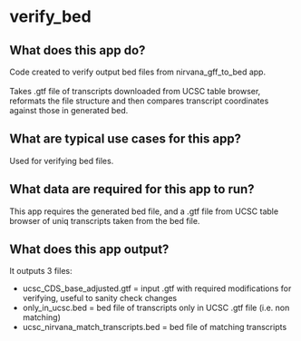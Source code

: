 # verify_bed

## What does this app do?
Code created to verify output bed files from nirvana_gff_to_bed app.</br></br>
Takes .gtf file of transcripts downloaded from UCSC table browser, reformats the file structure and then compares transcript coordinates against those in generated bed.

## What are typical use cases for this app?
Used for verifying bed files.

## What data are required for this app to run?
This app requires the generated bed file, and a .gtf file from UCSC table browser of uniq transcripts taken from the bed file.

## What does this app output?
It outputs 3 files:</br>
- ucsc_CDS_base_adjusted.gtf = input .gtf with required modifications for verifying, useful to sanity check changes
- only_in_ucsc.bed = bed file of transcripts only in UCSC .gtf file (i.e. non matching)
- ucsc_nirvana_match_transcripts.bed = bed file of matching transcripts 
